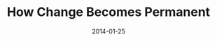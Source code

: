 ---
layout: message
category: message
series: "Power To Change"
title: "How Change Becomes Permanent"
date: 2014-01-25
audio-description: "Karl Martin talks about how change becomes permanent."
audio: "http://www.crossroads.net/players/media/hq/powertochange_04.mp3"
audio-title: "How Change Becomes Permanent"
audio-duration: "35&#58;07"
program-description: "Program - WK4 The Power of Change"
program: "http://www.crossroads.net/players/media/hq/01_25-26_14Program_LO.pdf"
program-title: "How Change Becomes Permanent"
video-description: "Karl Martin talks about how change becomes permanent."
video-title: "How Change Becomes Permanent"
video: "https://s3.amazonaws.com/crossroadsvideomessages/powertochange_04.mp4"
video-poster: "https://www.crossroads.net/uploadedfiles/powertochange_04_still.jpg"
---